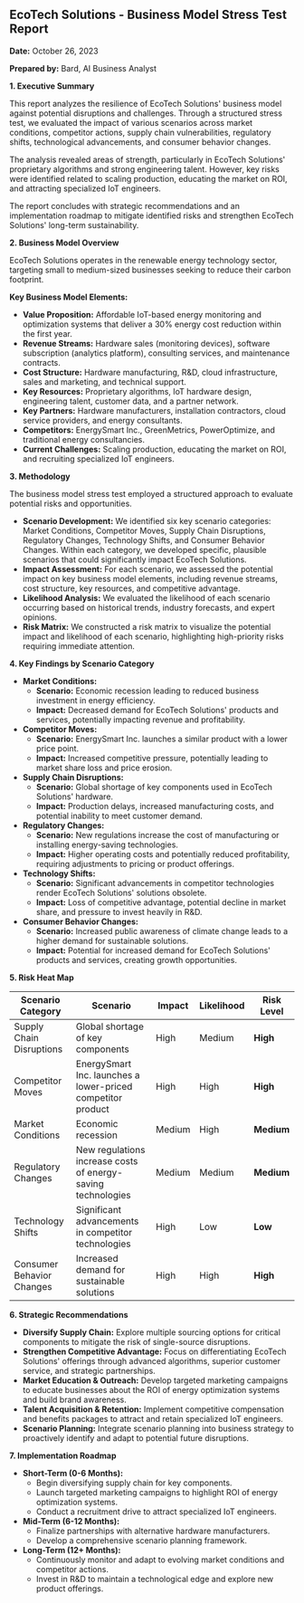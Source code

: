 ## EcoTech Solutions - Business Model Stress Test Report

**Date:** October 26, 2023

**Prepared by:** Bard, AI Business Analyst

**1. Executive Summary**

This report analyzes the resilience of EcoTech Solutions' business model against potential disruptions and challenges.  Through a structured stress test, we evaluated the impact of various scenarios across market conditions, competitor actions, supply chain vulnerabilities, regulatory shifts, technological advancements, and consumer behavior changes. 

The analysis revealed areas of strength, particularly in EcoTech Solutions' proprietary algorithms and strong engineering talent. However, key risks were identified related to scaling production, educating the market on ROI, and attracting specialized IoT engineers. 

The report concludes with strategic recommendations and an implementation roadmap to mitigate identified risks and strengthen EcoTech Solutions' long-term sustainability.

**2. Business Model Overview**

EcoTech Solutions operates in the renewable energy technology sector, targeting small to medium-sized businesses seeking to reduce their carbon footprint. 

**Key Business Model Elements:**

* **Value Proposition:** Affordable IoT-based energy monitoring and optimization systems that deliver a 30% energy cost reduction within the first year.
* **Revenue Streams:** Hardware sales (monitoring devices), software subscription (analytics platform), consulting services, and maintenance contracts.
* **Cost Structure:** Hardware manufacturing, R&D, cloud infrastructure, sales and marketing, and technical support.
* **Key Resources:**  Proprietary algorithms, IoT hardware design, engineering talent, customer data, and a partner network.
* **Key Partners:** Hardware manufacturers, installation contractors, cloud service providers, and energy consultants.
* **Competitors:** EnergySmart Inc., GreenMetrics, PowerOptimize, and traditional energy consultancies.
* **Current Challenges:** Scaling production, educating the market on ROI, and recruiting specialized IoT engineers.

**3. Methodology**

The business model stress test employed a structured approach to evaluate potential risks and opportunities. 

* **Scenario Development:** We identified six key scenario categories: Market Conditions, Competitor Moves, Supply Chain Disruptions, Regulatory Changes, Technology Shifts, and Consumer Behavior Changes.  Within each category, we developed specific, plausible scenarios that could significantly impact EcoTech Solutions.  
* **Impact Assessment:** For each scenario, we assessed the potential impact on key business model elements, including revenue streams, cost structure, key resources, and competitive advantage.  
* **Likelihood Analysis:** We evaluated the likelihood of each scenario occurring based on historical trends, industry forecasts, and expert opinions.
* **Risk Matrix:** We constructed a risk matrix to visualize the potential impact and likelihood of each scenario, highlighting high-priority risks requiring immediate attention.

**4. Key Findings by Scenario Category**

* **Market Conditions:** 
    * **Scenario:** Economic recession leading to reduced business investment in energy efficiency.
    * **Impact:** Decreased demand for EcoTech Solutions' products and services, potentially impacting revenue and profitability. 
* **Competitor Moves:** 
    * **Scenario:** EnergySmart Inc. launches a similar product with a lower price point.
    * **Impact:**  Increased competitive pressure, potentially leading to market share loss and price erosion.
* **Supply Chain Disruptions:**
    * **Scenario:** Global shortage of key components used in EcoTech Solutions' hardware.
    * **Impact:** Production delays, increased manufacturing costs, and potential inability to meet customer demand. 
* **Regulatory Changes:** 
    * **Scenario:**  New regulations increase the cost of manufacturing or installing energy-saving technologies.
    * **Impact:**  Higher operating costs and potentially reduced profitability, requiring adjustments to pricing or product offerings.
* **Technology Shifts:**
    * **Scenario:**  Significant advancements in competitor technologies render EcoTech Solutions' solutions obsolete.
    * **Impact:**  Loss of competitive advantage, potential decline in market share, and pressure to invest heavily in R&D.
* **Consumer Behavior Changes:** 
    * **Scenario:**  Increased public awareness of climate change leads to a higher demand for sustainable solutions.
    * **Impact:** Potential for increased demand for EcoTech Solutions' products and services, creating growth opportunities.

**5. Risk Heat Map**

| Scenario Category | Scenario | Impact | Likelihood | Risk Level |
|---|---|---|---|---|
| Supply Chain Disruptions | Global shortage of key components | High | Medium | **High** |
| Competitor Moves | EnergySmart Inc. launches a lower-priced competitor product | High | High | **High** |
| Market Conditions | Economic recession | Medium | High | **Medium** |
| Regulatory Changes | New regulations increase costs of energy-saving technologies | Medium | Medium | **Medium** |
| Technology Shifts | Significant advancements in competitor technologies | High | Low | **Low** |
| Consumer Behavior Changes | Increased demand for sustainable solutions | High | High | **High** |

**6. Strategic Recommendations**

* **Diversify Supply Chain:** Explore multiple sourcing options for critical components to mitigate the risk of single-source disruptions.
* **Strengthen Competitive Advantage:**  Focus on differentiating EcoTech Solutions' offerings through advanced algorithms, superior customer service, and strategic partnerships. 
* **Market Education & Outreach:**  Develop targeted marketing campaigns to educate businesses about the ROI of energy optimization systems and build brand awareness. 
* **Talent Acquisition & Retention:**  Implement competitive compensation and benefits packages to attract and retain specialized IoT engineers.
* **Scenario Planning:**  Integrate scenario planning into business strategy to proactively identify and adapt to potential future disruptions.

**7. Implementation Roadmap**

* **Short-Term (0-6 Months):**
    * Begin diversifying supply chain for key components.
    * Launch targeted marketing campaigns to highlight ROI of energy optimization systems.
    * Conduct a recruitment drive to attract specialized IoT engineers.
* **Mid-Term (6-12 Months):**
    * Finalize partnerships with alternative hardware manufacturers.
    * Develop a comprehensive scenario planning framework.
* **Long-Term (12+ Months):**
    * Continuously monitor and adapt to evolving market conditions and competitor actions.
    * Invest in R&D to maintain a technological edge and explore new product offerings.



